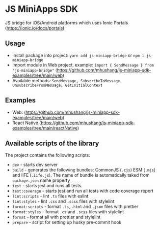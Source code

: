 # JS MiniApps SDK

JS bridge for iOS/Android platforms which uses Ionic Portals (https://ionic.io/docs/portals)

## Usage

- Install package into project: `yarn add js-miniapp-bridge` or `npm i js-miniapp-bridge`
- Import module in Web project, example: `import { SendMessage } from "js-miniapp-bridge"` (https://github.com/mhushang/js-miniapp-sdk-examples/tree/main/web)
- Available methods: `SendMessage, SubscribeToMessage, UnsubscribeFromMessage, GetInitialContext`

## Examples

- Web: (https://github.com/mhushang/js-miniapp-sdk-examples/tree/main/web)
- React Native (https://github.com/mhushang/js-miniapp-sdk-examples/tree/main/reactNative)

## Available scripts of the library

The project contains the following scripts:

- `dev` - starts dev server
- `build` - generates the following bundles: CommonJS (`.cjs`) ESM (`.mjs`) and IIFE (`.iife.js`). The name of bundle is automatically taked from `package.json` name property
- `test` - starts jest and runs all tests
- `test:coverage` - starts jest and run all tests with code coverage report
- `lint:scripts` - lint `.ts` files with eslint
- `lint:styles` - lint `.css` and `.scss` files with stylelint
- `format:scripts` - format `.ts`, `.html` and `.json` files with prettier
- `format:styles` - format `.cs` and `.scss` files with stylelint
- `format` - format all with prettier and stylelint
- `prepare` - script for setting up husky pre-commit hook
